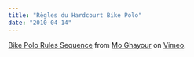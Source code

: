 ```yaml
---
title: "Règles du Hardcourt Bike Polo"
date: "2010-04-14"
---
```


[Bike Polo Rules Sequence](http://vimeo.com/10721484) from [Mo Ghayour](http://vimeo.com/user965896) on [Vimeo](http://vimeo.com).
